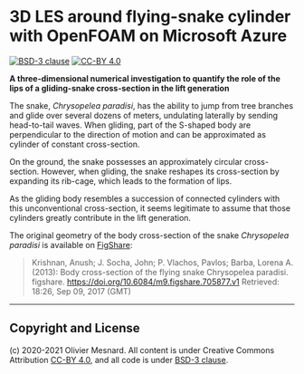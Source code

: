# 3D LES around flying-snake cylinder with OpenFOAM on Microsoft Azure

[![BSD-3 clause](https://img.shields.io/badge/License-BSD%203--Clause-blue.svg)](https://opensource.org/licenses/BSD-3-Clause)
[![CC-BY 4.0](https://img.shields.io/badge/License-CC%20BY%204.0-lightgrey.svg)](https://creativecommons.org/licenses/by/4.0)


**A three-dimensional numerical investigation to quantify the role of the lips of a gliding-snake cross-section in the lift generation**

The snake, *Chrysopelea paradisi*, has the ability to jump from tree branches and glide over several dozens of meters, undulating laterally by sending head-to-tail waves.
When gliding, part of the S-shaped body are perpendicular to the direction of motion and can be approximated as cylinder of constant cross-section.

On the ground, the snake possesses an approximately circular cross-section.
However, when gliding, the snake reshapes its cross-section by expanding its rib-cage, which leads to the formation of lips.

As the gliding body resembles a succession of connected cylinders with this unconventional cross-section, it seems legitimate to assume that those cylinders greatly contribute in the lift generation.

The original geometry of the body cross-section of the snake *Chrysopelea paradisi* is available on [FigShare](https://figshare.com/articles/Body_cross_section_of_the_flying_snake_Chrysopelea_paradisi/705877):

> Krishnan, Anush; J. Socha, John; P. Vlachos, Pavlos; Barba, Lorena A. (2013): Body cross-section of the flying snake Chrysopelea paradisi. figshare.
> https://doi.org/10.6084/m9.figshare.705877.v1
> Retrieved: 18:26, Sep 09, 2017 (GMT)

---

## Copyright and License

(c) 2020-2021 Olivier Mesnard.
All content is under Creative Commons Attribution [CC-BY 4.0](https://creativecommons.org/licenses/by/4.0/legalcode.txt), and all code is under [BSD-3 clause](https://github.com/mesnardo/snake-lips-3d/blob/master/LICENSE).
